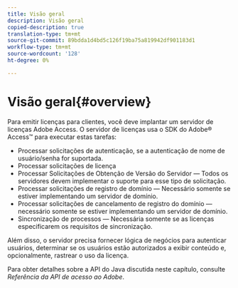 ```yaml
---
title: Visão geral
description: Visão geral
copied-description: true
translation-type: tm+mt
source-git-commit: 89bdda1d4bd5c126f19ba75a819942df901183d1
workflow-type: tm+mt
source-wordcount: '128'
ht-degree: 0%

---
```



# Visão geral{#overview}

Para emitir licenças para clientes, você deve implantar um servidor de licenças Adobe Access. O servidor de licenças usa o SDK do Adobe® Access™ para executar estas tarefas:

* Processar solicitações de autenticação, se a autenticação de nome de usuário/senha for suportada.
* Processar solicitações de licença
* Processar Solicitações de Obtenção de Versão do Servidor — Todos os servidores devem implementar o suporte para esse tipo de solicitação.
* Processar solicitações de registro de domínio — Necessário somente se estiver implementando um servidor de domínio.
* Processar solicitações de cancelamento de registro do domínio — necessário somente se estiver implementando um servidor de domínio.
* Sincronização de processos — Necessária somente se as licenças especificarem os requisitos de sincronização.

Além disso, o servidor precisa fornecer lógica de negócios para autenticar usuários, determinar se os usuários estão autorizados a exibir conteúdo e, opcionalmente, rastrear o uso da licença.

Para obter detalhes sobre a API do Java discutida neste capítulo, consulte *Referência da API de acesso ao Adobe*.
